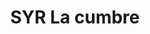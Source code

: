 ---
title: "SYR La cumbre"
url: /villa-emiliano-zapata-el-carrizal/syr-la-cumbre/
shop: piezas de automóviles
---